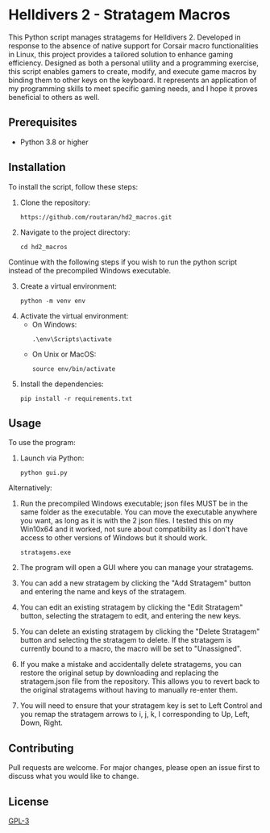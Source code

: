 # Helldivers 2 - Stratagem Macros

This Python script manages stratagems for Helldivers 2. Developed in response to the absence of native support for Corsair macro functionalities in Linux, this project provides a tailored solution to enhance gaming efficiency. Designed as both a personal utility and a programming exercise, this script enables gamers to create, modify, and execute game macros by binding them to other keys on the keyboard. It represents an application of my programming skills to meet specific gaming needs, and I hope it proves beneficial to others as well.

## Prerequisites

- Python 3.8 or higher

## Installation

To install the script, follow these steps:

1. Clone the repository:
    ```
    https://github.com/routaran/hd2_macros.git
    ```
2. Navigate to the project directory:
    ```
    cd hd2_macros
    ```
Continue with the following steps if you wish to run the python script instead of the precompiled Windows executable.

3. Create a virtual environment:
    ```
    python -m venv env
    ```
4. Activate the virtual environment:
    - On Windows:
        ```
        .\env\Scripts\activate
        ```
    - On Unix or MacOS:
        ```
        source env/bin/activate
        ```
5. Install the dependencies:
    ```
    pip install -r requirements.txt
    ```

## Usage

To use the program:

1. Launch via Python:
    ```
    python gui.py
    ```
Alternatively:

1. Run the precompiled Windows executable; json files MUST be in the same folder as the executable. You can move the executable anywhere you want, as long as it is with the 2 json files. I tested this on my Win10x64 and it worked, not sure about compatibility as I don't have access to other versions of Windows but it should work.
    ```
    stratagems.exe
    ```

2. The program will open a GUI where you can manage your stratagems.

3. You can add a new stratagem by clicking the "Add Stratagem" button and entering the name and keys of the stratagem.

4. You can edit an existing stratagem by clicking the "Edit Stratagem" button, selecting the stratagem to edit, and entering the new keys.

5. You can delete an existing stratagem by clicking the "Delete Stratagem" button and selecting the stratagem to delete. If the stratagem is currently bound to a macro, the macro will be set to "Unassigned".

6. If you make a mistake and accidentally delete stratagems, you can restore the original setup by downloading and replacing the stratagem.json file from the repository. This allows you to revert back to the original stratagems without having to manually re-enter them.

7. You will need to ensure that your stratagem key is set to Left Control and you remap the stratagem arrows to i, j, k, l corresponding to Up, Left, Down, Right.

## Contributing

Pull requests are welcome. For major changes, please open an issue first to discuss what you would like to change.

## License

[GPL-3](https://www.gnu.org/licenses/gpl-3.0.en.html)
